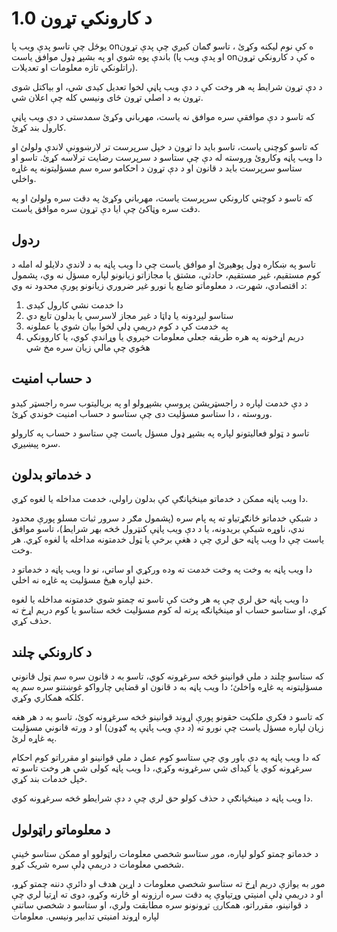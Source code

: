 # د کارونکي تړون 1.0

یوځل چې تاسو پدې ویب پا onه کې نوم لیکنه وکړئ ، تاسو ګمان کیږي چې پدې تړون باندې پوه شوي او په بشپړ ډول موافق یاست (او پدې ویب پا onه کې د کارونکي تړون راتلونکي تازه معلومات او تعدیلات).

د دې تړون شرایط په هر وخت کې د دې ویب پاڼې لخوا تعدیل کیدی شي، او بیاکتل شوی تړون به د اصلي تړون ځای ونیسي کله چې اعلان شي.

که تاسو د دې موافقې سره موافق نه یاست، مهرباني وکړئ سمدستي د دې ویب پاڼې کارول بند کړئ.

که تاسو کوچنی یاست، تاسو باید دا تړون د خپل سرپرست تر لارښوونې لاندې ولولئ او دا ویب پاڼه وکاروئ وروسته له دې چې ستاسو د سرپرست رضايت ترلاسه کړئ. تاسو او ستاسو سرپرست باید د قانون او د دې تړون د احکامو سره سم مسؤلیتونه په غاړه واخلي.

که تاسو د کوچني کارونکي سرپرست یاست، مهرباني وکړئ په دقت سره ولولئ او په دقت سره وټاکئ چې ایا دې تړون سره موافق یاست.

## ردول

تاسو په ښکاره ډول پوهیږئ او موافق یاست چې دا ویب پاڼه به د لاندې دلایلو له امله د کوم مستقیم، غیر مستقیم، حادثې، مشتق یا مجازاتو زیانونو لپاره مسؤل نه وي، پشمول د اقتصادي، شهرت، د معلوماتو ضایع یا نورو غیر ضروري زیانونو پورې محدود نه وي:

1. دا خدمت نشي کارول کیدی
1. ستاسو لیږدونه یا ډاټا د غیر مجاز لاسرسي یا بدلون تابع دي
1. په خدمت کې د کوم دریمې ډلې لخوا بیان شوي یا عملونه
1. دریم اړخونه په هره طریقه جعلي معلومات خپروي یا وړاندې کوي، یا کاروونکي هڅوي چې مالي زیان سره مخ شي

## د حساب امنیت

د دې خدمت لپاره د راجسټریشن پروسې بشپړولو او په بریالیتوب سره راجسټر کیدو وروسته ، دا ستاسو مسؤلیت دی چې ستاسو د حساب امنیت خوندي کړئ.

تاسو د ټولو فعالیتونو لپاره په بشپړ ډول مسؤل یاست چې ستاسو د حساب په کارولو سره پیښیږي.

## د خدماتو بدلون

دا ویب پاڼه ممکن د خدماتو مینځپانګې کې بدلون راولي، خدمت مداخله یا لغوه کړي.

د شبکې خدماتو ځانګړتیاو ته په پام سره (پشمول مګر د سرور ثبات مسلو پورې محدود ندي، ناوړه شبکې بریدونه، یا د دې ویب پاڼې کنټرول څخه بهر شرایط)، تاسو موافق یاست چې دا ویب پاڼه حق لري چې د هغې برخې یا ټول خدمتونه مداخله یا لغوه کړي. هر وخت.

دا ویب پاڼه به وخت په وخت خدمت ته وده ورکړي او ساتي، نو دا ویب پاڼه د خدماتو د خنډ لپاره هیڅ مسؤلیت په غاړه نه اخلي.

دا ویب پاڼه حق لري چې په هر وخت کې تاسو ته چمتو شوي خدمتونه مداخله یا لغوه کړي، او ستاسو حساب او مینځپانګه پرته له کوم مسؤلیت څخه ستاسو یا کوم دریم اړخ ته حذف کړي.

## د کارونکي چلند

که ستاسو چلند د ملي قوانینو څخه سرغړونه کوي، تاسو به د قانون سره سم ټول قانوني مسؤلیتونه په غاړه واخلئ؛ دا ویب پاڼه به د قانون او قضایي چارواکو غوښتنو سره سم په کلکه همکاري وکړي.

که تاسو د فکري ملکیت حقونو پورې اړوند قوانینو څخه سرغړونه کوئ، تاسو به د هر هغه زیان لپاره مسؤل یاست چې نورو ته (د دې ویب پاڼې په ګډون) او د ورته قانوني مسؤلیت په غاړه لرئ.

که دا ویب پاڼه په دې باور وي چې ستاسو کوم عمل د ملي قوانینو او مقرراتو کوم احکام سرغړونه کوي یا کیدای شي سرغړونه وکړي، دا ویب پاڼه کولی شي هر وخت تاسو ته خپل خدمات بند کړي.

دا ویب پاڼه د مینځپانګې د حذف کولو حق لري چې د دې شرایطو څخه سرغړونه کوي.

## د معلوماتو راټولول

د خدماتو چمتو کولو لپاره، موږ ستاسو شخصي معلومات راټولوو او ممکن ستاسو ځینې شخصي معلومات د دریمې ډلې سره شریک کړو.

موږ به یوازې دریم اړخ ته ستاسو شخصي معلومات د اړین هدف او دائرې دننه چمتو کړو، او د دریمې ډلې امنیتي وړتیاوې په دقت سره ارزونه او څارنه وکړو، دوی ته اړتیا لري چې د قوانینو، مقرراتو، همکارۍ تړونونو سره مطابقت ولري، او ستاسو د شخصي ساتنې لپاره اړوند امنیتي تدابیر ونیسي. معلومات